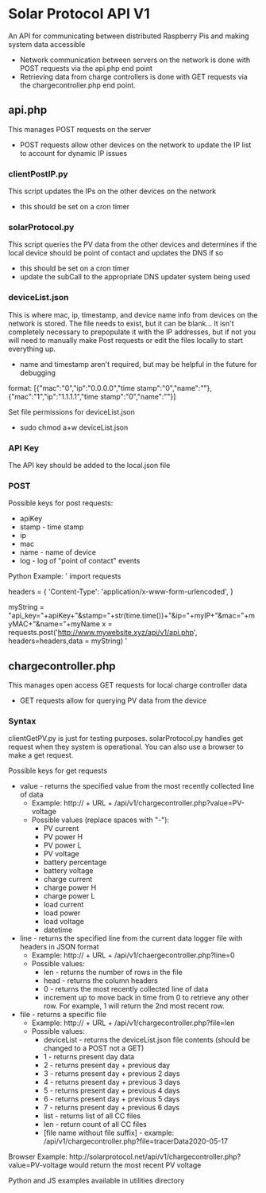 # Solar Protocol API V1

An API for communicating between distributed Raspberry Pis and making system data accessible
* Network communication between servers on the network is done with POST requests via the api.php end point 
* Retrieving data from charge controllers is done with GET requests via the chargecontroller.php end point.

## api.php
This manages POST requests on the server

* POST requests allow other devices on the network to update the IP list to account for dynamic IP issues

### clientPostIP.py

This script updates the IPs on the other devices on the network

* this should be set on a cron timer

### solarProtocol.py
This script queries the PV data from the other devices and determines if the local device should be point of contact and updates the DNS if so

* this should be set on a cron timer
* update the subCall to the appropriate DNS updater system being used

### deviceList.json
This is where mac, ip, timestamp, and device name info from devices on the network is stored. The file needs to exist, but it can be blank... It isn't completely necessary to prepopulate it with the IP addresses, but if not you will need to manually make Post requests or edit the files locally to start everything up.
* name and timestamp aren't required, but may be helpful in the future for debugging

format:
[{"mac":"0","ip":"0.0.0.0","time stamp":"0","name":""},
{"mac":"1","ip":"1.1.1.1","time stamp":"0","name":""}]

Set file permissions for deviceList.json
* sudo chmod a+w deviceList.json

### API Key
The API key should be added to the local.json file

<!--
The API key should be changed and stored as an environmental variable on each device
* The environmental variable key is SP_API_KEY

Setting environmental variables on the Pi (source https://linuxize.com/post/how-to-set-and-list-environment-variables-in-linux/)
* Variables set in the /etc/profile file are loaded whenever a bash login shell is entered. You may need to reboot after adding the variables to this file.
* When declaring environment variables in this file you need to use the export command. Do not put a space around the =.
* Add this line to bottom of /etc/profile (replace this temp key with a new one)
	* export SP_API_KEY=tPmAT5Ab3j7F9
-->


### POST

Possible keys for post requests:
* apiKey
* stamp - time stamp
* ip
* mac
* name - name of device
* log - log of "point of contact" events

Python Example: 
'
import requests


headers = {
    'Content-Type': 'application/x-www-form-urlencoded',
}

myString = "api_key="+apiKey+"&stamp="+str(time.time())+"&ip="+myIP+"&mac="+myMAC+"&name="+myName
x = requests.post('http://www.mywebsite.xyz/api/v1/api.php', headers=headers,data = myString)
'

## chargecontroller.php
This manages open access GET requests for local charge controller data

* GET requests allow for querying PV data from the device

### Syntax

clientGetPV.py is just for testing purposes. solarProtocol.py handles get request when they system is operational. You can also use a browser to make a get request.

Possible keys for get requests

* value - returns the specified value from the most recently collected line of data
	* Example: http:// + URL + /api/v1/chargecontroller.php?value=PV-voltage
	* Possible values (replace spaces with "-"):
		* PV current
		* PV power H
		* PV power L
		* PV voltage
		* battery percentage
		* battery voltage
		* charge current
		* charge power H
		* charge power L
		* load current
		* load power
		* load voltage
		* datetime
* line - returns the specified line from the current data logger file with headers in JSON format
	* Example: http:// + URL + /api/v1/chaergecontroller.php?line=0
	* Possible values:
		* len - returns the number of rows in the file
		* head - returns the column headers
		* 0 - returns the most recently collected line of data
		* increment up to move back in time from 0 to retrieve any other row. For example, 1 will return the 2nd most recent row.
* file - returns a specific file
	* Example: http:// + URL + /api/v1/chargecontroller.php?file=len
	* Possible values:
		* deviceList - returns the deviceList.json file contents (should be changed to a POST not a GET)
		* 1 - returns present day data 
		* 2 - returns present day + previous day
		* 3 - returns present day + previous 2 days
		* 4 - returns present day + previous 3 days
		* 5 - returns present day + previous 4 days
		* 6 - returns present day + previous 5 days
		* 7 - returns present day + previous 6 days
		* list - returns list of all CC files
		* len - return count of all CC files
		* [file name without file suffix] - example: /api/v1/chargecontroller.php?file=tracerData2020-05-17

<p>
Browser Example: http://solarprotocol.net/api/v1/chargecontroller.php?value=PV-voltage would return the most recent PV voltage
</p>
<p>
Python and JS examples available in utilities directory
</p>